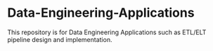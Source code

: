 # Data-Engineering-Applications
This repository is for Data Engineering Applications such as ETL/ELT pipeline design and implementation.
